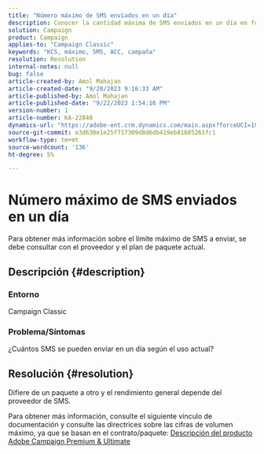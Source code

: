 ```yaml
---
title: "Número máximo de SMS enviados en un día"
description: Conocer la cantidad máxima de SMS enviados en un día en función del uso actual. Compruebe el paquete/contrato.
solution: Campaign
product: Campaign
applies-to: "Campaign Classic"
keywords: "KCS, máximo, SMS, ACC, campaña"
resolution: Resolution
internal-notes: null
bug: false
article-created-by: Amol Mahajan
article-created-date: "9/20/2023 9:16:33 AM"
article-published-by: Amol Mahajan
article-published-date: "9/22/2023 1:54:16 PM"
version-number: 1
article-number: KA-22848
dynamics-url: "https://adobe-ent.crm.dynamics.com/main.aspx?forceUCI=1&pagetype=entityrecord&etn=knowledgearticle&id=da35ed5d-9657-ee11-be6f-6045bd0061cb"
source-git-commit: e3d630e1e25f717309d8d6db419eb81685261fc1
workflow-type: tm+mt
source-wordcount: '136'
ht-degree: 5%

---
```


# Número máximo de SMS enviados en un día


Para obtener más información sobre el límite máximo de SMS a enviar, se debe consultar con el proveedor y el plan de paquete actual.

## Descripción {#description}


### <b>Entorno</b>

Campaign Classic



### <b>Problema/Síntomas</b>

¿Cuántos SMS se pueden enviar en un día según el uso actual?


## Resolución {#resolution}


Difiere de un paquete a otro y el rendimiento general depende del proveedor de SMS.

Para obtener más información, consulte el siguiente vínculo de documentación y consulte las directrices sobre las cifras de volumen máximo, ya que se basan en el contrato/paquete:
[Descripción del producto Adobe Campaign Premium &amp; Ultimate](https://helpx.adobe.com/legal/product-descriptions/campaign.html)
